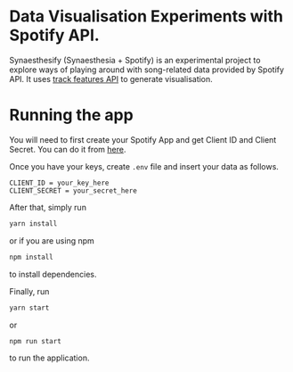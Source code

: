 # Data Visualisation Experiments with Spotify API.
Synaesthesify (Synaesthesia + Spotify) is an experimental project to explore
ways of playing around with song-related data provided by Spotify API.
It uses [track features API](https://developer.spotify.com/web-api/get-audio-features/)
to generate visualisation.

# Running the app
You will need to first create your Spotify App and get Client ID and Client Secret.
You can do it from [here](https://beta.developer.spotify.com/dashboard/).

Once you have your keys, create `.env` file and insert your data as follows.
```
CLIENT_ID = your_key_here
CLIENT_SECRET = your_secret_here
```

After that, simply run
```bash
yarn install
```
or if you are using npm
```bash
npm install
```
to install dependencies.

Finally, run
```bash
yarn start
```
or
```
npm run start
```
to run the application.
